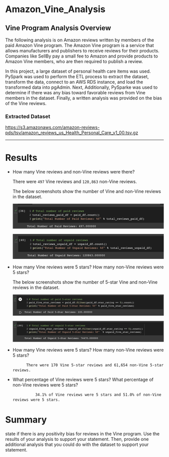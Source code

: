 # Amazon_Vine_Analysis

## Vine Program Analysis Overview

The following analysis is on Amazon reviews written by members of the paid Amazon Vine program. The Amazon Vine program is a service that allows manufacturers and publishers to receive reviews for their products. Companies like SellBy pay a small fee to Amazon and provide products to Amazon Vine members, who are then required to publish a review.

In this project, a large dataset of personal health care items was used. PySpark was used to perform the ETL process to extract the dataset, transform the data, connect to an AWS RDS instance, and load the transformed data into pgAdmin. Next, Additionally, PySparke was used to determine if there was any bias toward favorable reviews from Vine members in the dataset. Finally, a written analysis was provided on the bias of the Vine reviews.

### Extracted Dataset
https://s3.amazonaws.com/amazon-reviews-pds/tsv/amazon_reviews_us_Health_Personal_Care_v1_00.tsv.gz

---
# Results

* How many Vine reviews and non-Vine reviews were there?

    There were `497` Vine reviews and `120,863` non-Vine reviews.

     The below screenshots show the number of Vine and non-Vine reviews in the dataset.

    ![total vine reviews](https://github.com/hastyjr/Amazon_Vine_Analysis/blob/main/Resources/paid_total_reviews.png)

    ![total non-vine reviews](https://github.com/hastyjr/Amazon_Vine_Analysis/blob/main/Resources/unpaid_total_reviews.png)

* How many Vine reviews were 5 stars? How many non-Vine reviews were 5 stars?

    The below screenshots show the number of 5-star Vine and non-Vine reviews in the dataset.
    
    ![paid_five_star_reviews](https://github.com/hastyjr/Amazon_Vine_Analysis/blob/main/Resources/paid_five_star_reviews.png)

    ![unpaid_five_star_reviews](https://github.com/hastyjr/Amazon_Vine_Analysis/blob/main/Resources/unpaid_five_star_reviews.png)




* How many Vine reviews were 5 stars? How many non-Vine reviews were 5 stars?
            
            There were 170 Vine 5-star reviews and 61,654 non-Vine 5-star reviews.

* What percentage of Vine reviews were 5 stars? What percentage of non-Vine reviews were 5 stars?
            
                34.1% of Vine reviews were 5 stars and 51.0% of non-Vine reviews were 5 stars.

# Summary

state if there is any positivity bias for reviews in the Vine program. Use the results of your analysis to support your statement. Then, provide one additional analysis that you could do with the dataset to support your statement.
